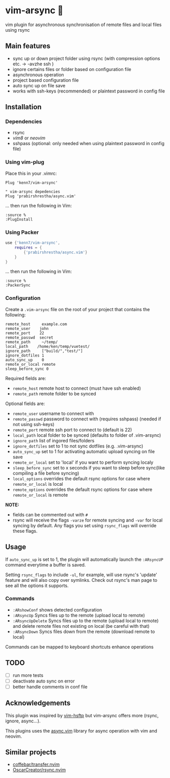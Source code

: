 # vim-arsync :octopus:
vim plugin for asynchronous synchronisation of remote files and local files using rsync

## Main features
- sync up or down project folder using rsync (with compression options etc. -> -avzhe ssh )
- ignore certains files or folder based on configuration file
- asynchronous operation
- project based configuration file
- auto sync up on file save
- works with ssh-keys (recommended) or plaintext password in config file

## Installation
### Dependencies
- rsync
- *vim8* or *neovim*
- sshpass (optional: only needed when using plaintext password in config file)


### Using vim-plug
Place this in your .vimrc:

```vim
Plug 'kenn7/vim-arsync'

" vim-arsync depedencies
Plug 'prabirshrestha/async.vim'
```
... then run the following in Vim:

```vim
:source %
:PlugInstall
```

### Using Packer

```lua
use {'kenn7/vim-arsync',
    requires = {
        {'prabirshrestha/async.vim'}
    }
}
```

... then run the following in Vim:

```vim
:source %
:PackerSync
``` 
    
### Configuration
Create a ```.vim-arsync``` file on the root of your project that contains the following:

```
remote_host     example.com
remote_user    john
remote_port    22
remote_passwd  secret 
remote_path     ~/temp/
local_path    /home/ken/temp/vuetest/
ignore_path     ["build/","test/"]
ignore_dotfiles 1
auto_sync_up    0
remote_or_local remote
sleep_before_sync 0
```

Required fields are:
- ```remote_host```     remote host to connect (must have ssh enabled)
- ```remote_path```     remote folder to be synced

Optional fields are:
- ```remote_user```    username to connect with
- ```remote_passwd```  password to connect with (requires sshpass) (needed if not using ssh-keys) 
- ```remote_port```    remote ssh port to connect to (default is 22)
- ```local_path```     local folder to be synced (defaults to folder of .vim-arsync)
- ```ignore_path```    list of ingored files/folders
- ```ignore_dotfiles``` set to 1 to not sync dotfiles (e.g. .vim-arsync)
- ```auto_sync_up```   set to 1 for activating automatic upload syncing on file save
- ```remote_or_local``` set to 'local' if you want to perform syncing localy
- ```sleep_before_sync```   set to x seconds if you want to sleep before sync(like compiling a file before syncing)
- ```local_options``` overrides the default rsync options for case where `remote_or_local` is local
- ```remote_options``` overrides the default rsync options for case where `remote_or_local` is remote

**NOTE:**
- fields can be commented out with ```#```
- rsync will receive the flags `-varze` for remote syncing and `-var` for local syncing by default. Any flags you set using `rsync_flags` will override these flags.
    
## Usage
If ```auto_sync_up``` is set to 1, the plugin will automatically launch the ```:ARsyncUP``` command
everytime a buffer is saved.

Setting ```rsync_flags``` to include `-ul`, for example, will use rsync's 'update' feature and will also copy over symlinks. Check out rsync's man page to see all the options it supports.

### Commands

- ```:ARshowConf``` shows detected configuration
- ```:ARsyncUp``` Syncs files up to the remote (upload local to remote)
- ```:ARsyncUpDelete``` Syncs files up to the remote (upload local to remote)
  and delete remote files not existing on local (be careful with that)
- ```:ARsyncDown``` Syncs files down from the remote (download remote to local)

Commands can be mapped to keyboard shortcuts enhance operations

## TODO

- [ ] run more tests
- [ ] deactivate auto sync on error
- [ ] better handle comments in conf file

## Acknowledgements

This plugin was inspired by [vim-hsftp](https://github.com/hesselbom/vim-hsftp) but vim-arsync offers more (rsync, ignore, async...).

This plugins uses the [async.vim](https://github.com/prabirshrestha/async.vim) library for async operation with vim and neovim.

## Similar projects

- [coffebar/transfer.nvim](https://github.com/coffebar/transfer.nvim)
- [OscarCreator/rsync.nvim](https://github.com/OscarCreator/rsync.nvim)
